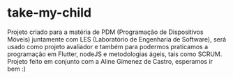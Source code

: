 # take-my-child
Projeto criado para a matéria de PDM (Programação de Dispositivos Móveis) juntamente com LES (Laboratório de Engenharia de Software), será usado como projeto avaliador e também para podermos praticamos a programação em Flutter, nodeJS e metodologias ágeis, tais como SCRUM. Projeto feito em conjunto com a Aline Gimenez de Castro, esperamos ir bem :)
